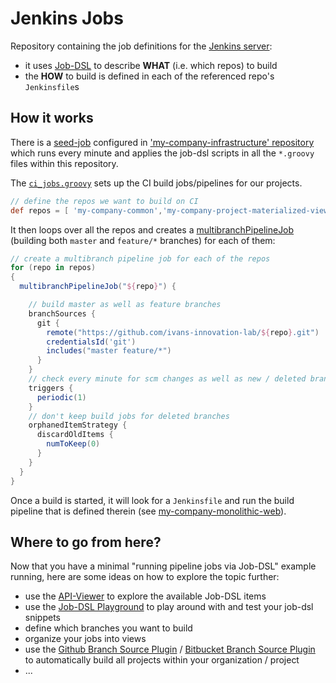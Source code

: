
# Jenkins Jobs

Repository containing the job definitions for the [Jenkins server](https://github.com/ivans-innovation-lab/my-company-infrastructure):
 * it uses [Job-DSL](https://github.com/jenkinsci/job-dsl-plugin/wiki) to describe **WHAT** (i.e. which repos) to build
 * the **HOW** to build is defined in each of the referenced repo's `Jenkinsfile`s

## How it works

There is a [seed-job](https://github.com/ivans-innovation-lab/my-company-infrastructure/blob/master/seedJob.xml) configured in ['my-company-infrastructure' repository](https://github.com/ivans-innovation-lab/my-company-infrastructure) which runs every minute and applies the job-dsl scripts in all the `*.groovy` files within this repository.

The [`ci_jobs.groovy`](https://github.com/ivans-innovation-lab/my-company-ci-jobs/blob/master/ci_jobs.groovy) sets up the CI build jobs/pipelines for our projects.
```groovy
// define the repos we want to build on CI
def repos = [ 'my-company-common','my-company-project-materialized-view','my-company-project-domain','my-company-blog-materialized-view','my-company-blog-domain','my-company-monolith' ]
```

It then loops over all the repos and creates a [multibranchPipelineJob](https://jenkinsci.github.io/job-dsl-plugin/#method/javaposse.jobdsl.dsl.DslFactory.multibranchPipelineJob) (building both `master` and `feature/*` branches) for each of them:

```groovy
// create a multibranch pipeline job for each of the repos
for (repo in repos)
{
  multibranchPipelineJob("${repo}") {

    // build master as well as feature branches
    branchSources {
      git {
        remote("https://github.com/ivans-innovation-lab/${repo}.git")
        credentialsId('git')
        includes("master feature/*")
      }
    }
    // check every minute for scm changes as well as new / deleted branches
    triggers {
      periodic(1)
    }
    // don't keep build jobs for deleted branches
    orphanedItemStrategy {
      discardOldItems {
        numToKeep(0)
      }
    }
  }
}

```

Once a build is started, it will look for a `Jenkinsfile` and run the build pipeline that is defined therein (see [my-company-monolithic-web](https://github.com/ivans-innovation-lab/my-company-monolith)).


## Where to go from here?

Now that you have a minimal "running pipeline jobs via Job-DSL" example running, here are some ideas on how to explore the topic further:

 * use the [API-Viewer](https://jenkinsci.github.io/job-dsl-plugin/) to explore the available Job-DSL items
 * use the [Job-DSL Playground](https://job-dsl.herokuapp.com/) to play around with and test your job-dsl snippets
 * define which branches you want to build
 * organize your jobs into views
 * use the [Github Branch Source Plugin](https://wiki.jenkins-ci.org/display/JENKINS/GitHub+Branch+Source+Plugin) /  [Bitbucket Branch Source Plugin](https://wiki.jenkins-ci.org/display/JENKINS/Bitbucket+Branch+Source+Plugin) to automatically build all projects within your organization / project
 * ...
